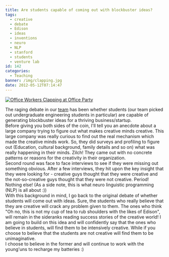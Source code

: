 ```yaml
---
title: Are students capable of coming out with blockbuster ideas?
tags:
  - creative
  - debate
  - Edison
  - ideas
  - inventions
  - neuro
  - NLP
  - stanford
  - students
  - venture lab
id: 142
categories:
  - Teaching
banner: /img/clapping.jpg
date: 2012-05-12T07:14:47
---
```


[![](/img/clapping.jpg "Office Workers Clapping at Office Party")](/img/clapping.jpg)

The raging debate in our [team](http://venture-lab.org) has been whether students (our team picked out undergraduate engineering students in
particular) are capable of generating blockbuster ideas for a thriving business/startup.  
Before giving you both sides of the coin, I'll tell you an anecdote about a large company trying to figure out what makes creative minds
creative. This large company was really curious to find out the real mechanism which made the creative minds work. So, they did surveys and profiling
to figure out (Education, cultural background, family details and so on) what was really happening in their minds. Zilch! They came out with no
concrete patterns or reasons for the creativity in their organization.  
Second round was face to face interviews to see if they were missing out something obvious. After a few interviews, they hit upon the key insight that
they were looking for - creative guys thought that they were creative and the not-so-creative guys thought that they were not creative. Period!
Nothing else! (As a side note, this is what neuro linguistic programming (NLP) is all about :))  
With this background in mind, I go back to the original debate of whether students will come out with ideas. Sure, the students who really believe
that they are creative will crack any problem given to them. The ones who think &quot;Oh no, this is not my cup of tea to rub shoulders with the likes
of Edison&quot;, will remain in the sideranks reading success stories of the creative world! I am going to build on this idea and will confidently say
that the ones who believe in students, will find them to be intensively creative. While if you choose to believe that the students are not creative
will find them to be unimaginative.  
I choose to believe in the former and will continue to work with the young'uns to recharge my batteries :)
